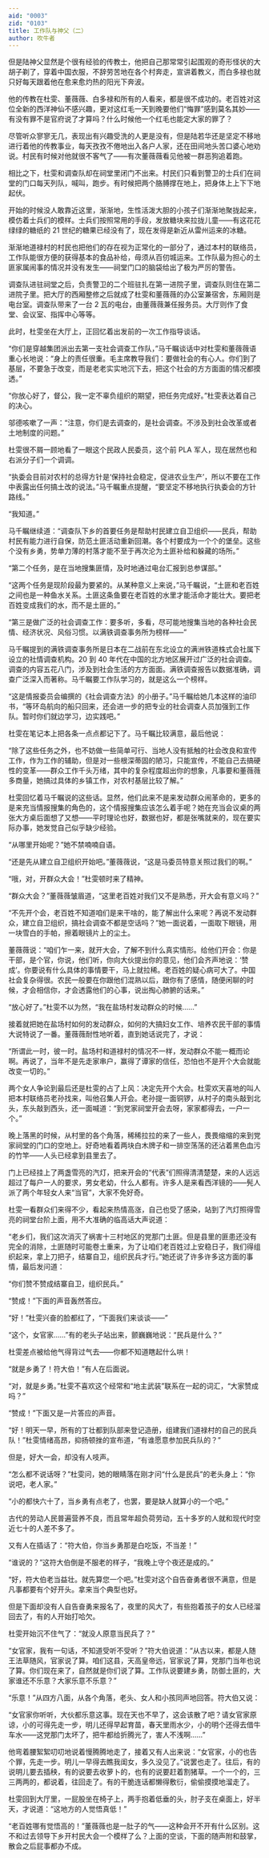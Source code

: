 ```yaml
---
aid: "0003"
zid: "0103"
title: 工作队与神父（二）
author: 吹牛者
---
```


但是陆神父显然是个很有经验的传教士，他把自己那常常引起围观的奇形怪状的大胡子剃了，穿着中国衣服，不辞劳苦地在各个村奔走，宣讲着教义，而白多禄也就只好每天跟着他在愈来愈灼热的阳光下奔波。

他的传教在杜雯、董薇薇、白多禄和所有的人看来，都是很不成功的。老百姓对这位全新的西洋神仙不感兴趣，更对这红毛一天到晚要他们“悔罪”感到莫名其妙——有没有罪不是官府说了才算吗？什么时候他一个红毛也能定大家的罪了？

尽管听众寥寥无几，表现出有兴趣受洗的人更是没有，但是陆若华还是坚定不移地进行着他的传教事业，每天孜孜不倦地出入各户人家，还在田间地头苦口婆心地劝说。村民有时候对他就很不客气了——有次董薇薇看见他被一群恶狗追着跑。

相比之下，杜雯和调查队却在祠堂里闭门不出来。村民们只看到警卫的士兵们在祠堂的门口每天列队，喊叫，跑步。有时候把两个胳膊撑在地上，把身体上上下下地起伏。

开始的时候没人敢靠近这里，渐渐地，生性活泼大胆的小孩子们渐渐地聚拢起来，模仿着士兵们的模样。士兵们按照常用的手段，发放糖块来拉拢儿童——有这花花绿绿的糖纸的 21 世纪的糖果已经没有了，现在发得是新近从雷州运来的冰糖。

渐渐地道禄村的村民也把他们的存在视为正常化的一部分了，通过本村的联络员，工作队能很方便的获得基本的食品补给，毋须从百仞城运来。工作队最为担心的土匪家属闹事的情况并没有发生——祠堂门口的脑袋给出了极为严厉的警告。

调查队进驻祠堂之后，负责警卫的二个班驻扎在第一进院子里，调查队则住在第二进院子里。把大厅的西厢整修之后就成了杜雯和董薇薇的办公室兼宿舍，东厢则是电台室。调查队带来了一台 2 瓦的电台，由董薇薇兼任报务员。大厅则作了食堂、会议室、指挥中心等等。

此时，杜雯坐在大厅上，正回忆着出发前的一次工作指导谈话。

“你们是穿越集团派出去第一支社会调查工作队，”马千瞩谈话中对杜雯和董薇薇语重心长地说：“身上的责任很重。毛主席教导我们：要做社会的有心人。你们到了基层，不要急于改变，而是老老实实地沉下去，把这个社会的方方面面的情况都摸透。”

“你放心好了，督公，我一定不辜负组织的期望，把任务完成好。”杜雯表达着自己的决心。

邬德咳嗽了一声：“注意，你们是去调查的，是社会调查。不涉及到社会改革或者土地制度的问题。”

杜雯很不屑一顾地看了一眼这个民政人民委员，这个前 PLA 军人，现在居然也和右派分子们一个调调。

“执委会目前对农村的总得方针是‘保持社会稳定，促进农业生产’，所以不要在工作中表露出任何搞土改的说法。”马千瞩重点提醒，“要坚定不移地执行执委会的方针路线。”

“我知道。”

马千瞩继续道：“调查队下乡的首要任务是帮助村民建立自卫组织——民兵，帮助村民有能力进行自保，防范土匪活动重新回潮。各个村要成为一个个的堡垒。这些个没有乡勇，势单力薄的村落才能不至于再次沦为土匪补给和躲藏的场所。”

“第二个任务，是在当地搜集匪情，及时地通过电台汇报到总参谋部。”

“这两个任务是现阶段最为要紧的。从某种意义上来说，”马千瞩说，“土匪和老百姓之间也是一种鱼水关系。土匪这条鱼要在老百姓的水里才能活命才能壮大。要把老百姓变成我们的水，而不是土匪的。”

“第三是做广泛的社会调查工作：要多听，多看，尽可能地搜集当地的各种社会民情、经济状况、风俗习惯。以满铁调查事务所为榜样——”

马千瞩提到的满铁调查事务所是日本在二战前在东北设立的满洲铁道株式会社属下设立的社情调查机构。20 到 40 年代在中国的北方地区展开过广泛的社会调查。调查的内容五花八门，涉及到社会生活的方方面面。满铁调查报告以数据准确，调查广泛深入而著称。马千瞩要工作队学习的，就是这么一个榜样。

“这是情报委员会编撰的《社会调查方法》的小册子。”马千瞩给她几本这样的油印书，“等环岛航向的船只回来，还会进一步的把专业的社会调查人员加强到工作队。暂时你们就边学习，边实践吧。”

杜雯在笔记本上把各条一点点都记下了。马千瞩比较满意，最后他说：

“除了这些任务之外，也不妨做一些简单可行、当地人没有抵触的社会改良和宣传工作，作为工作的辅助，但是对一些根深蒂固的陋习，只能宣传，不能自己去搞硬性的变革——群众工作千头万绪，其中的复杂程度超出你的想象，凡事要和董薇薇多商量，她搞过具体的乡镇工作，对农村基层比较了解。”

杜雯回忆着马千瞩说的这些话。显然，他们此来不是来发动群众闹革命的，更多的是来充当情报搜集的角色的，这个情报搜集应该怎么着手呢？她在充当会议桌的两张大方桌后面想了又想——平时理论也好，数据也好，都是张嘴就来的，现在要实际办事，她发觉自己似乎缺少经验。

“从哪里开始呢？”她不禁喃喃自语。

“还是先从建立自卫组织开始吧。”董薇薇说，“这是马委员特意关照过我们的啊。”

“哦，对，开群众大会！”杜雯顿时来了精神。

“群众大会？”董薇薇皱眉道，“这里老百姓对我们又不是熟悉，开大会有意义吗？”

“不先开个会，老百姓不知道咱们是来干啥的，能了解出什么来呢？再说不发动群众，建立自卫组织，搞社会调查不都是空话吗？”她一面说着，一面取下眼镜，用一块雪白的手帕，擦着眼镜片上的尘土。

董薇薇说：“咱们乍一来，就开大会，了解不到什么真实情形。给他们开会：你是干部，是个官，你说，他们听，你向大伙提出你的意见，他们会齐声地说：‘赞成’。你要说有什么具体的事情要干，马上就拉稀。老百姓的疑心病可大了。中国社会复杂得很。农民一般要在你跟他们混熟以后，跟你有了感情，随便闲聊的时候，才会相信你，才会透露他们的心事，说出掏心肺腑的话来。”

“放心好了。”杜雯不以为然，“我在盐场村发动群众的时候……”

接着就把她在盐场村如何的发动群众，如何的大搞妇女工作、培养农民干部的事情大说特说了一番。董薇薇耐性地听着，直到她话说完了，才说：

“所谓此一时，彼一时。盐场村和道禄村的情况不一样，发动群众不能一概而论啊。再说了，当年不是先走家串户，赢得了谭家的信任，恐怕也不是开个大会就能改变一切的。”

两个女人争论到最后还是杜雯的占了上风：决定先开个大会。杜雯欢天喜地的叫人把本村联络员老孙找来，叫他召集人开会。老孙提一面铜锣，从村子的南头敲到北头，东头敲到西头，还一面喊道：“到党家祠堂开会去呀，家家都得去，一户一个。”

晚上落黑的时候，从村里的各个角落，稀稀拉拉的来了一些人，畏畏缩缩的来到党家祠堂的门口的空地上。好奇地看着两块白木牌子和一排空荡荡的还沾着黑色血污的竹竿——人头已经拿到县里去了。

门上已经挂上了两盏雪亮的汽灯，把来开会的“代表”们照得清清楚楚，来的人远远超过了每户一人的要求，男女老幼，什么人都有。许多人是来看西洋镜的——髡人派了两个年轻女人来“当官”，大家不免好奇。

杜雯一看群众们来得不少，看起来热情高涨，自己也受了感染，站到了汽灯照得雪亮的祠堂台阶上面，用不大准确的临高话大声说道：

“老乡们，我们这次消灭了祸害十三村地区的党那门土匪。但是县里的匪患还没有完全的消除，土匪随时可能卷土重来，为了让咱们老百姓过上安稳日子，我们得组织起来，拿上刀把子，结寨自卫，组织民兵才行。”她还说了许多许多这方面的事情，最后发问道：

“你们赞不赞成结寨自卫，组织民兵。”

“赞成！”下面的声音轰然答应。

“好！”杜雯兴奋的脸都红了，“下面我们来谈谈——”

“这个，女官家……”有的老头子站出来，颤巍巍地说：“民兵是什么？”

杜雯差点被给他气得背过气去——你都不知道瞎起什么哄！

“就是乡勇了！符大伯！”有人在后面说。

“对，就是乡勇。”杜雯不喜欢这个经常和“地主武装”联系在一起的词汇，“大家赞成吗？”

“赞成！”下面又是一片答应的声音。

“好！明天一早，所有的丁壮都到队部来登记造册，组建我们道禄村的自己的民兵队！”杜雯情绪高昂，抑扬顿挫的宣布道，“有谁愿意参加民兵队的？”

但是，好大一会，却没有人吱声。

“怎么都不说话呀？”杜雯问，她的眼睛落在刚才问“什么是民兵”的老头身上：“你说吧，老人家。”

“小的都快六十了，当乡勇有点老了，也罢，要是缺人就算小的一个吧。”

古代的劳动人民普遍营养不良，而且常年超负荷劳动，五十多岁的人就和现代时空近七十的人差不多了。

又有人在插话了：“符大伯，你当乡勇那是白吃饭，不当差！”

“谁说的？”这符大伯倒是不服老的样子，“我晚上守个夜还是成的。”

“好，符大伯老当益壮。就先算您一个吧。”杜雯对这个自告奋勇者很不满意，但是凡事都要有个好开头。拿来当个典型也好。

但是下面却没有人自告奋勇来报名了，夜里的风大了，有些抱着孩子的女人已经溜回去了，有的人开始打哈欠。

杜雯开始沉不住气了：“就没人原意当民兵了？”

“女官家，我有一句话，不知道受听不受听？”符大伯说道：“从古以来，都是人随王法草随风，官家说了算。咱们这县，天高皇帝远，官家说了算，党那门当年也说了算。你们现在来了，自然就是你们说了算。工作队说要建乡勇，防御土匪的，大家谁还不乐意？大家乐意不乐意？”

“乐意！”从四方八面，从各个角落，老头、女人和小孩同声地回答。符大伯又说：

“女官家你听听，大伙都乐意这事。现在天也不早了，这会该散了吧？请女官家原谅，小的可得先走一步，明儿还得早起育苗，春天里雨水少，小的明个还得去借牛车水——这党那门太坏了，把牛都给折腾光了，害人不浅啊……”

他弯着腰絮絮叨叨地说着慢腾腾地走了，接着又有人出来说：“女官家，小的也告个罪，先走一步。明儿一早得去瞧我闺女，多久没见了。”说罢也走了。往后，有的说明儿要去插秧，有的说要去收萝卜的，也有的说要赶着割猪草。一个一个的，三三两两的，都说着，往回走了。有的干脆连话都懒得敷衍，偷偷摸摸地溜走了。

杜雯回到大厅里，一屁股坐在椅子上，两手抱着低垂的头，肘子支在桌面上，好半天，才说道：“这地方的人觉悟真低！”

“老百姓哪有觉悟高的！”董薇薇也是一肚子的气——这种会开不开有什么区别。这不和过去领导下乡开村民大会一个模样了么？上面的空谈，下面的随声附和鼓掌，散会之后屁事都办不成。
